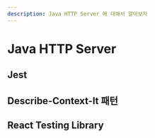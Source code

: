 ```yaml
---
description: Java HTTP Server 에 대해서 알아보자
---
```


# Java HTTP Server

## Jest

## Describe-Context-It 패턴

## React Testing Library


